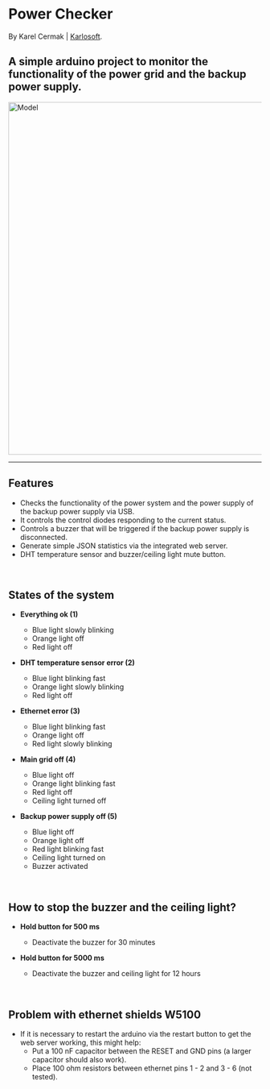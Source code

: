 # Power Checker

By Karel Cermak | [Karlosoft](https://karlosoft.com).

## A simple arduino project to monitor the functionality of the power grid and the backup power supply.

<img src="https://cdn.karlosoft.com/cdn-data/ks/img/powerchecker/github.png" alt="Model" width="700"/>

---

## Features
- Checks the functionality of the power system and the power supply of the backup power supply via USB.
- It controls the control diodes responding to the current status.
- Controls a buzzer that will be triggered if the backup power supply is disconnected.
- Generate simple JSON statistics via the integrated web server.
- DHT temperature sensor and buzzer/ceiling light mute button.

<br>

## States of the system
- **Everything ok (1)**
    - Blue light slowly blinking
    - Orange light off
    - Red light off

- **DHT temperature sensor error (2)**
    - Blue light blinking fast
    - Orange light slowly blinking
    - Red light off

- **Ethernet error (3)**
    - Blue light blinking fast
    - Orange light off
    - Red light slowly blinking

- **Main grid off (4)**
    - Blue light off
    - Orange light blinking fast
    - Red light off
    - Ceiling light turned off

- **Backup power supply off (5)**
    - Blue light off
    - Orange light off
    - Red light blinking fast
    - Ceiling light turned on
    - Buzzer activated

<br>

## How to stop the buzzer and the ceiling light?

- **Hold button for 500 ms**
    - Deactivate the buzzer for 30 minutes

- **Hold button for 5000 ms**
    - Deactivate the buzzer and ceiling light for 12 hours

<br>

## Problem with ethernet shields W5100 
- If it is necessary to restart the arduino via the restart button to get the web server working, this might help:
    - Put a 100 nF capacitor between the RESET and GND pins (a larger capacitor should also work).
    - Place 100 ohm resistors between ethernet pins 1 - 2 and 3 - 6 (not tested).